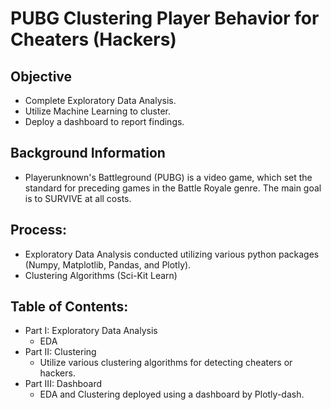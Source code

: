 # PUBG Clustering Player Behavior for Cheaters (Hackers)
## Objective
* Complete Exploratory Data Analysis.
* Utilize Machine Learning to cluster.
* Deploy a dashboard to report findings.

## Background Information
* Playerunknown's Battleground (PUBG) is a video game, which set the standard for preceding games in the Battle Royale genre. The main goal is to SURVIVE at all costs.

## Process:
* Exploratory Data Analysis conducted utilizing various python packages (Numpy, Matplotlib, Pandas, and Plotly).
* Clustering Algorithms (Sci-Kit Learn)


## Table of Contents:
* Part I: Exploratory Data Analysis
    * EDA
* Part II: Clustering
    * Utilize various clustering algorithms for detecting cheaters or hackers.
* Part III: Dashboard
    * EDA and Clustering deployed using a dashboard by Plotly-dash.
